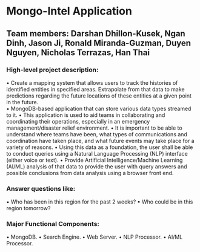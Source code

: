 # Mongo-Intel Application

## Team members: Darshan Dhillon-Kusek, Ngan Dinh, Jason Ji, Ronald Miranda-Guzman, Duyen Nguyen, Nicholas Terrazas, Han Thai

### High-level project description:

•	Create a mapping system that allows users to track the histories of identified entities in specified areas. Extrapolate from that data to make predictions regarding the future locations of these entities at a given point in the future. <br>
•	MongoDB-based application that can store various data types streamed to it.
•	This application is used to aid teams in collaborating and coordinating their operations, especially in an emergency management/disaster relief environment. 
•	It is important to be able to understand where teams have been, what types of communications and coordination have taken place, and what future events may take place for a variety of reasons.
•	Using this data as a foundation, the user shall be able to conduct queries using a Natural Language Processing (NLP) interface (either voice or text). 
•	Provide Artificial Intelligence/Machine Learning (AI/ML) analysis of that data to provide the user with query answers and possible conclusions from data analysis using a browser front end.

### Answer questions like:
▪ Who has been in this region for the past 2 weeks?
▪ Who could be in this region tomorrow?

### Major Functional Components: 
•	MongoDB.
•	Search Engine.
•	Web Server.
•	NLP Processor.
•	AI/ML Processor.


